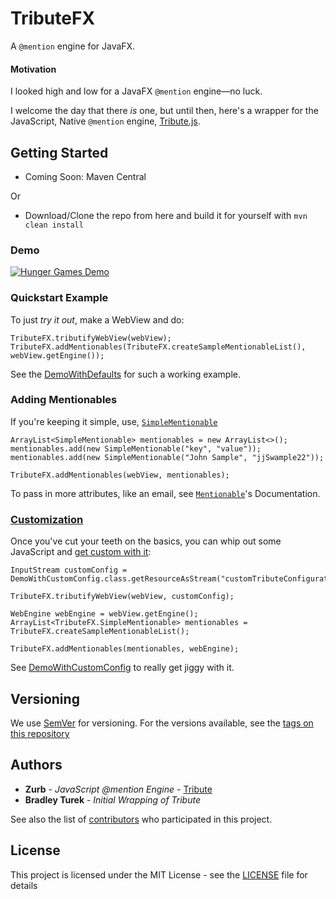# TributeFX

A `@mention` engine for JavaFX.

#### Motivation
I looked high and low for a JavaFX `@mention` engine—no luck. 

I welcome the day that there *is* one, but until
then, here's a wrapper for the JavaScript, Native `@mention` engine, [Tribute.js][Tribute].

## Getting Started
* Coming Soon: Maven Central

Or

* Download/Clone the repo from here and build it for yourself with `mvn clean install`

### Demo
[![Hunger Games Demo]][Hunger Games Demo]

### Quickstart Example
To just _try it out_, make a WebView and do:

    TributeFX.tributifyWebView(webView);
    TributeFX.addMentionables(TributeFX.createSampleMentionableList(), webView.getEngine());

See the [DemoWithDefaults] for such a working example.

### Adding Mentionables
If you're keeping it simple, use, [`SimpleMentionable`]
    
    ArrayList<SimpleMentionable> mentionables = new ArrayList<>();
    mentionables.add(new SimpleMentionable("key", "value"));
    mentionables.add(new SimpleMentionable("John Sample", "jjSwample22"));
    
    TributeFX.addMentionables(webView, mentionables);

To pass in more attributes, like an email, see [`Mentionable`]'s Documentation.

### [Customization][get custom with it]
Once you've cut your teeth on the basics, you can whip out some JavaScript and [get custom with it]:

    InputStream customConfig = DemoWithCustomConfig.class.getResourceAsStream("customTributeConfiguration.js");

    TributeFX.tributifyWebView(webView, customConfig);
    
    WebEngine webEngine = webView.getEngine();
    ArrayList<TributeFX.SimpleMentionable> mentionables = TributeFX.createSampleMentionableList();
    
    TributeFX.addMentionables(mentionables, webEngine);
    
See [DemoWithCustomConfig] to really get jiggy with it.

## Versioning

We use [SemVer](http://semver.org/) for versioning. For the versions available, see the [tags on this repository]

## Authors

* **Zurb** - *JavaScript @mention Engine* - [Tribute]
* **Bradley Turek** - *Initial Wrapping of Tribute*

See also the list of [contributors] who participated in this project.

## License

This project is licensed under the MIT License - see the [LICENSE](LICENSE) file for details

[Tribute]: https://github.com/zurb/tribute
[Hunger Games Demo]: https://i.imgur.com/yLadZRo.gif
[DemoWithDefaults]: src/main/java/tech/ugma/customcomponents/tributefx/demo/DemoWithDefaults.java
[get custom with it]: https://github.com/zurb/tribute#a-collection "See Tribute's website for all the configuration options."
[DemoWithCustomConfig]: src/main/java/tech/ugma/customcomponents/tributefx/demo/DemoWithCustomConfig.java
[`Mentionable`]: src/main/java/tech/ugma/customcomponents/tributefx/Mentionable.java
[`SimpleMentionable`]: src/main/java/tech/ugma/customcomponents/tributefx/SimpleMentionable.java
[tags on this repository]: https://github.com/TurekBot/TributeFX/tags
[contributors]: https://github.com/TurekBot/TributeFX/contributors